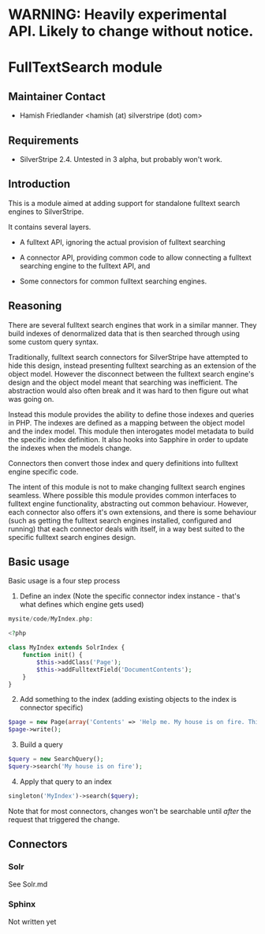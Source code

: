 # WARNING: Heavily experimental API. Likely to change without notice.

# FullTextSearch module

## Maintainer Contact

* Hamish Friedlander <hamish (at) silverstripe (dot) com>

## Requirements

* SilverStripe 2.4. Untested in 3 alpha, but probably won't work.

## Introduction

This is a module aimed at adding support for standalone fulltext search engines to SilverStripe.

It contains several layers.

* A fulltext API, ignoring the actual provision of fulltext searching

* A connector API, providing common code to allow connecting a fulltext searching engine to the fulltext API, and

* Some connectors for common fulltext searching engines.

## Reasoning

There are several fulltext search engines that work in a similar manner. They build indexes of denormalized data that
is then searched through using some custom query syntax.

Traditionally, fulltext search connectors for SilverStripe have attempted to hide this design, instead presenting
fulltext searching as an extension of the object model. However the disconnect between the fulltext search engine's
design and the object model meant that searching was inefficient. The abstraction would also often break and it was
hard to then figure out what was going on.

Instead this module provides the ability to define those indexes and queries in PHP. The indexes are defined as a mapping
between the object model and the index model. This module then interogates model metadata to build the specific index
definition. It also hooks into Sapphire in order to update the indexes when the models change.

Connectors then convert those index and query definitions into fulltext engine specific code.

The intent of this module is not to make changing fulltext search engines seamless. Where possible this module provides
common interfaces to fulltext engine functionality, abstracting out common behaviour. However, each connector also
offers it's own extensions, and there is some behaviour (such as getting the fulltext search engines installed, configured
and running) that each connector deals with itself, in a way best suited to the specific fulltext search engines design.

## Basic usage

Basic usage is a four step process

1) Define an index (Note the specific connector index instance - that's what defines which engine gets used)

```php
mysite/code/MyIndex.php:

<?php

class MyIndex extends SolrIndex {
	function init() {
		$this->addClass('Page');
		$this->addFulltextField('DocumentContents');
	}
}
```

2) Add something to the index (adding existing objects to the index is connector specific)

```php
$page = new Page(array('Contents' => 'Help me. My house is on fire. This is less than optimal.'));
$page->write();
```

3) Build a query

```php
$query = new SearchQuery();
$query->search('My house is on fire');
```

4) Apply that query to an index

```php
singleton('MyIndex')->search($query);
```

Note that for most connectors, changes won't be searchable until _after_ the request that triggered the change.

## Connectors

### Solr

See Solr.md

### Sphinx

Not written yet
